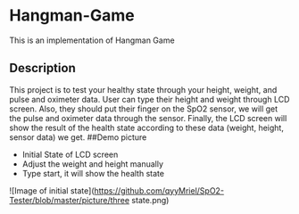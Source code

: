 # Hangman-Game
This is an implementation of Hangman Game

## Description
This project is to test your healthy state through your height, weight, and pulse and oximeter data. User can type their height and weight through LCD screen. Also, they should put their finger on the SpO2 sensor, we will get the pulse and oximeter data through the sensor. Finally, the LCD screen will show the result of the health state according to these data (weight, height, sensor data) we get.
##Demo picture
* Initial State of LCD screen
* Adjust the weight and height manually
* Type start, it will show the health state

![Image of initial state](https://github.com/qyyMriel/SpO2-Tester/blob/master/picture/three state.png)
